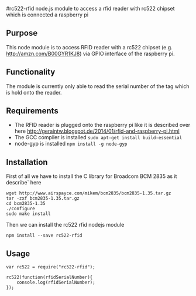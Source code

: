 #rc522-rfid
node.js module to access a rfid reader with rc522 chipset which is connected a raspberry pi

## Purpose
This node module is to access RFID reader with a rc522 chipset (e.g. http://amzn.com/B00GYR1KJ8) via GPIO interface of the raspberry pi.

## Functionality
The module is currently only able to read the serial number of the tag which is hold onto the reader.

## Requirements
- The RFID reader is plugged onto the raspberry pi like it is described over here http://geraintw.blogspot.de/2014/01/rfid-and-raspberry-pi.html
- The GCC compiler is installed ```sudo apt-get install build-essential```
- node-gyp is installed ```npm install -g node-gyp```

## Installation
First of all we have to install the C library for Broadcom BCM 2835 as it describe` here
```
wget http://www.airspayce.com/mikem/bcm2835/bcm2835-1.35.tar.gz
tar -zxf bcm2835-1.35.tar.gz
cd bcm2835-1.35
./configure
sudo make install
```
Then we can install the rc522 rfid nodejs module
```
npm install --save rc522-rfid
```

## Usage
```
var rc522 = require("rc522-rfid");

rc522(function(rfidSerialNumber){
	console.log(rfidSerialNumber);
});
```
